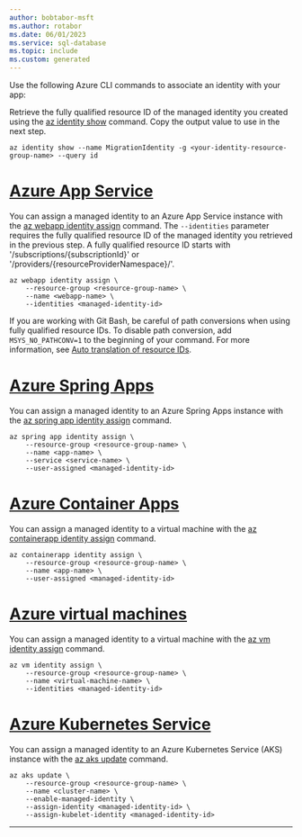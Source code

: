 ```yaml
---
author: bobtabor-msft
ms.author: rotabor
ms.date: 06/01/2023
ms.service: sql-database
ms.topic: include
ms.custom: generated
---
```


Use the following Azure CLI commands to associate an identity with your app:

Retrieve the fully qualified resource ID of the managed identity you created using the [az identity show](/cli/azure/identity#az-identity-show) command. Copy the output value to use in the next step.

```azurecli
az identity show --name MigrationIdentity -g <your-identity-resource-group-name> --query id
```

# [Azure App Service](#tab/app-service-identity)

You can assign a managed identity to an Azure App Service instance with the [az webapp identity assign](/cli/azure/webapp/identity#az-webapp-identity-assign) command. The `--identities` parameter requires the fully qualified resource ID of the managed identity you retrieved in the previous step. A fully qualified resource ID starts with '/subscriptions/{subscriptionId}' or '/providers/{resourceProviderNamespace}/'.

```azurecli
az webapp identity assign \
    --resource-group <resource-group-name> \
    --name <webapp-name> \
    --identities <managed-identity-id>
```

If you are working with Git Bash, be careful of path conversions when using fully qualified resource IDs. To disable path conversion, add `MSYS_NO_PATHCONV=1` to the beginning of your command. For more information, see [Auto translation of resource IDs](https://github.com/Azure/azure-cli/blob/dev/doc/use_cli_with_git_bash.md#auto-translation-of-resource-ids).

# [Azure Spring Apps](#tab/spring-apps-identity)

You can assign a managed identity to an Azure Spring Apps instance with the [az spring app identity assign](/cli/azure/spring/app/identity) command.

```azurecli
az spring app identity assign \
    --resource-group <resource-group-name> \
    --name <app-name> \
    --service <service-name> \
    --user-assigned <managed-identity-id>
```

# [Azure Container Apps](#tab/container-apps-identity)

You can assign a managed identity to a virtual machine with the [az containerapp identity assign](/cli/azure/containerapp/identity) command.

```azurecli
az containerapp identity assign \
    --resource-group <resource-group-name> \
    --name <app-name> \
    --user-assigned <managed-identity-id>
```

# [Azure virtual machines](#tab/virtual-machines-identity)

You can assign a managed identity to a virtual machine with the [az vm identity assign](/cli/azure/vm/identity) command.

```azurecli
az vm identity assign \
    --resource-group <resource-group-name> \
    --name <virtual-machine-name> \
    --identities <managed-identity-id>
```

# [Azure Kubernetes Service](#tab/aks-identity)

You can assign a managed identity to an Azure Kubernetes Service (AKS) instance with the [az aks update](/cli/azure/aks) command.

```azurecli
az aks update \
    --resource-group <resource-group-name> \
    --name <cluster-name> \
    --enable-managed-identity \
    --assign-identity <managed-identity-id> \
    --assign-kubelet-identity <managed-identity-id>
```

---